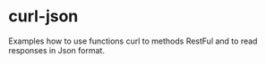 # curl-json
Examples how to use functions curl to methods RestFul and to read responses in Json format.
